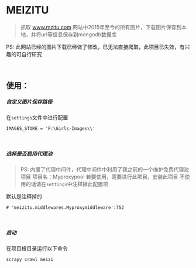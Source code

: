 
# MEIZITU
> 抓取 www.mzitu.com 网站中2015年至今的所有图片，下载图片保存到本地，并将url等信息保存到mongodb数据库

PS: 此网站已经的图片下载已经做了修改，已无法直接爬取，此项目已失效，有兴趣的可自行研究

<br>

## 使用：
##### 自定义图片保存路径

在`settings`文件中进行配置
```
IMAGES_STORE = 'F:\Girls-Images\\'
```

<br>

##### 选择是否启用代理池
> PS: 内置了代理中间件，代理中间件中利用了我之前的一个维护免费代理池项目 项目名：Myproxypool
> 若要使用，需要进行此项目，安装此项目
> 不使用的话请在`settings`中注释掉此配置项

默认是注释掉的
    
    # 'meizitu.middlewares.Myproxymiddleware':752
    
<br>

##### 启动
在项目根目录运行以下命令
```angular2html
scrapy crawl meizi
```
